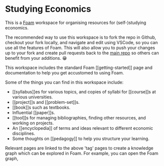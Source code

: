 # Studying Economics

This is a [Foam](https://foambubble.github.io/) workspace for organising resources for (self-)studying economics.

The recommended way to use this workspace is to fork the repo in Github, checkout your fork locally, and navigate and edit using VSCode, so you can use all the features of Foam. This will also allow you to push your changes up to your fork and create pull requests back to the [main repo](https://github.com/wcerfgba/studying_economics) so others can benefit from your additions. 😁

This workspace includes the standard Foam [[getting-started]] page and documentation to help you get accustomed to using Foam.

Some of the things you can find in this workspace include:

* [[syllabus]]es for various topics, and copies of syllabi for [[course]]s at various universities.
* [[project]]s and [[problem-set]]s.
* [[book]]s such as textbooks.
* Influential [[paper]]s.
* [[tool]]s for managing bibliographies, finding other resources, and working on projects.
* An [[encyclopedia]] of terms and ideas relevant to different economic disciplines.
* Some thoughts on [[pedagogy]] to help you structure your learning.

Relevant pages are linked to the above 'tag' pages to create a knowledge graph which can be explored in Foam. For example, you can open the Foam graph,

